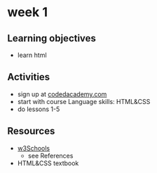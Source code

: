 # week 1


## Learning objectives

- learn html


## Activities

- sign up at [codedacademy.com](http://codeacademy.com)
- start with course Language skills: HTML&CSS
- do lessons 1-5


## Resources

- [w3Schools](http://www.w3schools.com/)
  - see References
- HTML&CSS textbook